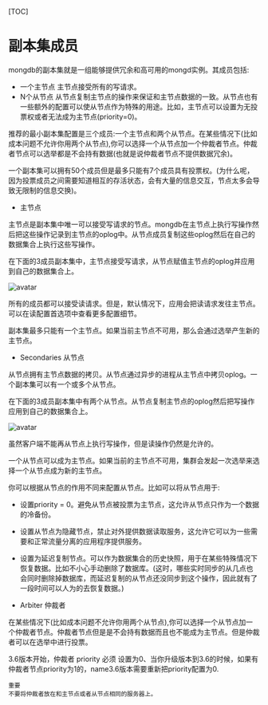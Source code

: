[TOC]
# 副本集成员   

mongdb的副本集就是一组能够提供冗余和高可用的mongd实例。其成员包括: 

+ 一个主节点
    主节点接受所有的写请求。
+ N个从节点
    从节点复制主节点的操作来保证和主节点数据的一致。从节点也有一些额外的配置可以使从节点作为特殊的用途。比如，主节点可以设置为无投票权或者无法成为主节点(priority=0)。

推荐的最小副本集配置是三个成员:一个主节点和两个从节点。在某些情况下(比如成本问题不允许你用两个从节点),你可以选择一个从节点加一个仲裁者节点。仲裁者节点可以选举都是不会持有数据(也就是说仲裁者节点不提供数据冗余)。

一个副本集可以拥有50个成员但是最多只能有7个成员具有投票权。(为什么呢，因为投票成员之间需要知道相互的存活状态，会有大量的信息交互，节点太多会导致无限制的信息交换)。

+ 主节点 

主节点是副本集中唯一可以接受写请求的节点。mongdb在主节点上执行写操作然后把这些操作记录到主节点的oplog中。从节点成员复制这些oplog然后在自己的数据集合上执行这些写操作。

在下面的3成员副本集中，主节点接受写请求，从节点赋值主节点的oplog并应用到自己的数据集合上。

![avatar](https://docs.mongodb.com/manual/_images/replica-set-read-write-operations-primary.bakedsvg.svg)

所有的成员都可以接受读请求。但是，默认情况下，应用会把读请求发往主节点。可以在读配置首选项中查看更多配置细节。

副本集最多只能有一个主节点。如果当前主节点不可用，那么会通过选举产生新的主节点。

+ Secondaries 从节点

从节点拥有主节点数据的拷贝。从节点通过异步的进程从主节点中拷贝oplog。一个副本集可以有一个或多个从节点。

在下面的3成员副本集中有两个从节点。从节点复制主节点的oplog然后把写操作应用到自己的数据集合上。

![avatar](https://docs.mongodb.com/manual/_images/replica-set-primary-with-two-secondaries.bakedsvg.svg)

虽然客户端不能再从节点上执行写操作，但是读操作仍然是允许的。

一个从节点可以成为主节点。如果当前的主节点不可用，集群会发起一次选举来选择一个从节点成为新的主节点。

你可以根据从节点的作用不同来配置从节点。比如可以将从节点用于:

+ 设置priority = 0。避免从节点被投票为主节点，这允许从节点只作为一个数据的冷备份。

+ 设置从节点为隐藏节点，禁止对外提供数据读取服务，这允许它可以为一些需要和正常流量分离的应用程序提供服务。

+ 设置为延迟复制节点。可以作为数据集合的历史快照，用于在某些特殊情况下恢复数据。比如不小心手动删除了数据库。(这时，哪些实时同步的从几点也会同时删除掉数据库，而延迟复制的从节点还没同步到这个操作，因此就有了一段时间可以人为的去恢复数据。)

+ Arbiter 仲裁者    

在某些情况下(比如成本问题不允许你用两个从节点),你可以选择一个从节点加一个仲裁者节点。仲裁者节点但是是不会持有数据而且也不能成为主节点。但是仲裁者可以在选举中进行投票。

3.6版本开始，仲裁者 priority 必须 设置为0、当你升级版本到3.6的时候，如果有仲裁者节点priority为1的，name3.6版本需要重新把priority配置为0.

```
重要
不要将仲裁者放在和主节点或者从节点相同的服务器上。
```
